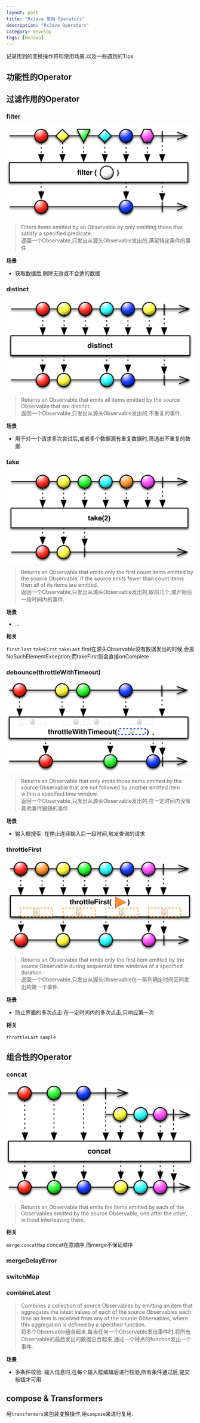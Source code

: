 ```yaml
---
layout: post
title: "RxJava 常用 Operators"
description: "RxJava Operators"
category: Develop
tags: [RxJava]
---
```


记录用到的变换操作符和使用场景,以及一些遇到的Tips

## 功能性的Operator

## 过滤作用的Operator

### filter
![filter](/images/2016-03-22-rxjava-operators/filter.png)

>Filters items emitted by an Observable by only emitting those that satisfy a specified predicate.  
>返回一个Observable,只发出从源头Observable发出的,满足特定条件的事件.

**场景**

- 获取数据后,剔除无效或不合适的数据

### distinct
![distinct](/images/2016-03-22-rxjava-operators/distinct.png)

>Returns an Observable that emits all items emitted by the source Observable that are distinct.  
>返回一个Observable,只发出从源头Observable发出的,不重复的事件.

**场景**

- 用于对一个请求多次尝试后,或者多个数据源有重复数据时,筛选出不重复的数据.

### take
![take](/images/2016-03-22-rxjava-operators/take.png)

>Returns an Observable that emits only the first count items emitted by the source Observable. If the source emits fewer than count items then all of its items are emitted.  
>返回一个Observable,只发出从源头Observable发出的,取前几个,或开始后一段时间内的事件.

**场景**

- ...

**相关**

`first` `last` `takeFirst` `takeLast`
first在源头Observable没有数据发出的时候,会报NoSuchElementException;而takeFirst则会直接onComplete

### debounce(throttleWithTimeout)
![debounce](/images/2016-03-22-rxjava-operators/debounce.png)

>Returns an Observable that only emits those items emitted by the source Observable that are not followed by another emitted item within a specified time window.  
>返回一个Observable,只发出从源头Observable发出的,在一定时间内没有其他事件跟随的事件.

**场景**

- 输入框搜索: 在停止连续输入后一段时间,触发查询的请求

### throttleFirst
![throttleFirst](/images/2016-03-22-rxjava-operators/throttleFirst.png)

>Returns an Observable that emits only the first item emitted by the source Observable during sequential time windows of a specified duration.  
>返回一个Observable,只发出从源头Observable在一系列确定时间区间发出的第一个事件.

**场景**

- 防止界面的多次点击:在一定时间内的多次点击,只响应第一次

**相关**

`throttleLast` `sample`

## 组合性的Operator

### concat
![concat](/images/2016-03-22-rxjava-operators/concat.png)

>Returns an Observable that emits the items emitted by each of the Observables emitted by the source Observable, one after the other, without interleaving them.  
>

**相关**

`merge` `concatMap`
concat在意顺序,而merge不保证顺序

### mergeDelayError


### switchMap


### combineLatest

>Combines a collection of source Observables by emitting an item that aggregates the latest values of each of the source Observables each time an item is received from any of the source Observables, where this aggregation is defined by a specified function.  
>将多个Observable组合起来,每当任何一个Observable发出事件时,将所有Observable的最后发出的数据总合起来,通过一个特点的function发出一个事件.

**场景**

- 多条件校验: 输入信息时,在每个输入框编辑后进行校验,所有条件通过后,提交按钮才可用

## compose & Transformers
用`transformers`来包装变换操作,用`compose`来进行复用.
